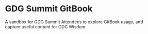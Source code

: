# GDG Summit GitBook 

A sandbox for GDG Summit Attendees to explore GitBook usage, and capture useful content for GDG Wisdom.
